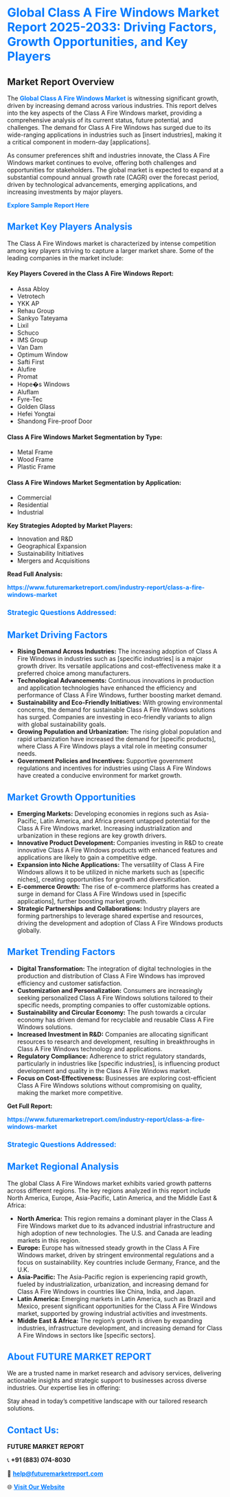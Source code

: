 <h1 style="color: #007BFF;">Global Class A Fire Windows Market Report 2025-2033: Driving Factors, Growth Opportunities, and Key Players</h1>

<section id="overview">
<h2>Market Report Overview</h2>
<p>The <a href="https://www.futuremarketreport.com/industry-report/class-a-fire-windows-market" style="color: #007BFF; text-decoration: none;"><strong>Global Class A Fire Windows Market</strong></a> is witnessing significant growth, driven by increasing demand across various industries. This report delves into the key aspects of the Class A Fire Windows market, providing a comprehensive analysis of its current status, future potential, and challenges. The demand for Class A Fire Windows has surged due to its wide-ranging applications in industries such as [insert industries], making it a critical component in modern-day [applications].</p>
<p>As consumer preferences shift and industries innovate, the Class A Fire Windows market continues to evolve, offering both challenges and opportunities for stakeholders. The global market is expected to expand at a substantial compound annual growth rate (CAGR) over the forecast period, driven by technological advancements, emerging applications, and increasing investments by major players.</p>
</section>

<section id="overview">
<p><a href="https://www.futuremarketreport.com/request-sample/reportId=48085" style="color: #007BFF; text-decoration: none;"><strong>Explore Sample Report Here</strong></a></p>
</section>

<section id="key-players">
<h2 style="color: #007BFF;">Market Key Players Analysis</h2>
<p>The Class A Fire Windows market is characterized by intense competition among key players striving to capture a larger market share. Some of the leading companies in the market include:</p>
<h4>Key Players Covered in the Class A Fire Windows Report:</h4>
<ul><li>Assa Abloy</li><li>Vetrotech</li><li>YKK AP</li><li>Rehau Group</li><li>Sankyo Tateyama</li><li>Lixil</li><li>Schuco</li><li>IMS Group</li><li>Van Dam</li><li>Optimum Window</li><li>Safti First</li><li>Alufire</li><li>Promat</li><li>Hope�s Windows</li><li>Aluflam</li><li>Fyre-Tec</li><li>Golden Glass</li><li>Hefei Yongtai</li><li>Shandong Fire-proof Door</li></ul>
<h4>Class A Fire Windows Market Segmentation by Type:</h4>
<ul><li>Metal Frame</li><li>Wood Frame</li><li>Plastic Frame</li></ul>

<h4>Class A Fire Windows Market Segmentation by Application:</h4>
<ul><li>Commercial</li><li>Residential</li><li>Industrial</li></ul>
<p><strong>Key Strategies Adopted by Market Players:</strong></p>
<ul>
<li>Innovation and R&D</li>
<li>Geographical Expansion</li>
<li>Sustainability Initiatives</li>
<li>Mergers and Acquisitions</li>
</ul>
</section>

<section>
<p><strong>Read Full Analysis: </strong></p><a href="https://www.futuremarketreport.com/industry-report/class-a-fire-windows-market" style="color: #007BFF; text-decoration: none;"><strong>https://www.futuremarketreport.com/industry-report/class-a-fire-windows-market</strong></a>
<h3 style="color: #007BFF;">Strategic Questions Addressed:</h3>
</section>

<section id="driving-factors">
<h2 style="color: #007BFF;">Market Driving Factors</h2>
<ul>
<li><strong>Rising Demand Across Industries:</strong> The increasing adoption of Class A Fire Windows in industries such as [specific industries] is a major growth driver. Its versatile applications and cost-effectiveness make it a preferred choice among manufacturers.</li>
<li><strong>Technological Advancements:</strong> Continuous innovations in production and application technologies have enhanced the efficiency and performance of Class A Fire Windows, further boosting market demand.</li>
<li><strong>Sustainability and Eco-Friendly Initiatives:</strong> With growing environmental concerns, the demand for sustainable Class A Fire Windows solutions has surged. Companies are investing in eco-friendly variants to align with global sustainability goals.</li>
<li><strong>Growing Population and Urbanization:</strong> The rising global population and rapid urbanization have increased the demand for [specific products], where Class A Fire Windows plays a vital role in meeting consumer needs.</li>
<li><strong>Government Policies and Incentives:</strong> Supportive government regulations and incentives for industries using Class A Fire Windows have created a conducive environment for market growth.</li>
</ul>
</section>

<section id="growth-opportunities">
<h2 style="color: #007BFF;">Market Growth Opportunities</h2>
<ul>
<li><strong>Emerging Markets:</strong> Developing economies in regions such as Asia-Pacific, Latin America, and Africa present untapped potential for the Class A Fire Windows market. Increasing industrialization and urbanization in these regions are key growth drivers.</li>
<li><strong>Innovative Product Development:</strong> Companies investing in R&D to create innovative Class A Fire Windows products with enhanced features and applications are likely to gain a competitive edge.</li>
<li><strong>Expansion into Niche Applications:</strong> The versatility of Class A Fire Windows allows it to be utilized in niche markets such as [specific niches], creating opportunities for growth and diversification.</li>
<li><strong>E-commerce Growth:</strong> The rise of e-commerce platforms has created a surge in demand for Class A Fire Windows used in [specific applications], further boosting market growth.</li>
<li><strong>Strategic Partnerships and Collaborations:</strong> Industry players are forming partnerships to leverage shared expertise and resources, driving the development and adoption of Class A Fire Windows products globally.</li>
</ul>
</section>

<section id="trending-factors">
<h2 style="color: #007BFF;">Market Trending Factors</h2>
<ul>
<li><strong>Digital Transformation:</strong> The integration of digital technologies in the production and distribution of Class A Fire Windows has improved efficiency and customer satisfaction.</li>
<li><strong>Customization and Personalization:</strong> Consumers are increasingly seeking personalized Class A Fire Windows solutions tailored to their specific needs, prompting companies to offer customizable options.</li>
<li><strong>Sustainability and Circular Economy:</strong> The push towards a circular economy has driven demand for recyclable and reusable Class A Fire Windows solutions.</li>
<li><strong>Increased Investment in R&D:</strong> Companies are allocating significant resources to research and development, resulting in breakthroughs in Class A Fire Windows technology and applications.</li>
<li><strong>Regulatory Compliance:</strong> Adherence to strict regulatory standards, particularly in industries like [specific industries], is influencing product development and quality in the Class A Fire Windows market.</li>
<li><strong>Focus on Cost-Effectiveness:</strong> Businesses are exploring cost-efficient Class A Fire Windows solutions without compromising on quality, making the market more competitive.</li>
</ul>
</section>

<section>
<p><strong>Get Full Report: </strong></p><a href="https://www.futuremarketreport.com/industry-report/class-a-fire-windows-market" style="color: #007BFF; text-decoration: none;"><strong>https://www.futuremarketreport.com/industry-report/class-a-fire-windows-market</strong></a>
<h3 style="color: #007BFF;">Strategic Questions Addressed:</h3>
</section>


<section id="regional-analysis">
<h2 style="color: #007BFF;">Market Regional Analysis</h2>
<p>The global Class A Fire Windows market exhibits varied growth patterns across different regions. The key regions analyzed in this report include North America, Europe, Asia-Pacific, Latin America, and the Middle East & Africa:</p>
<ul>
<li><strong>North America:</strong> This region remains a dominant player in the Class A Fire Windows market due to its advanced industrial infrastructure and high adoption of new technologies. The U.S. and Canada are leading markets in this region.</li>
<li><strong>Europe:</strong> Europe has witnessed steady growth in the Class A Fire Windows market, driven by stringent environmental regulations and a focus on sustainability. Key countries include Germany, France, and the U.K.</li>
<li><strong>Asia-Pacific:</strong> The Asia-Pacific region is experiencing rapid growth, fueled by industrialization, urbanization, and increasing demand for Class A Fire Windows in countries like China, India, and Japan.</li>
<li><strong>Latin America:</strong> Emerging markets in Latin America, such as Brazil and Mexico, present significant opportunities for the Class A Fire Windows market, supported by growing industrial activities and investments.</li>
<li><strong>Middle East & Africa:</strong> The region’s growth is driven by expanding industries, infrastructure development, and increasing demand for Class A Fire Windows in sectors like [specific sectors].</li>
</ul>
</section>

<footer>
<h2 style="color: #007BFF;">About FUTURE MARKET REPORT</h2>
<p>We are a trusted name in market research and advisory services, delivering actionable insights and strategic support to businesses across diverse industries. Our expertise lies in offering:</p>

<p>Stay ahead in today’s competitive landscape with our tailored research solutions.</p>

<h2 style="color: #007BFF;">Contact Us:</h2>
<p><strong>FUTURE MARKET REPORT</strong></p>
<p>📞 <strong>+91 (883) 074-8030</strong></p>
<p>📧 <strong><a href="mailto:help@futuremarketreport.com" style="color: #007BFF;">help@futuremarketreport.com</a></strong></p>
<p>🌐 <strong><a href="https://www.futuremarketreport.com/" style="color: #007BFF;">Visit Our Website</a></strong></p>
</footer>
